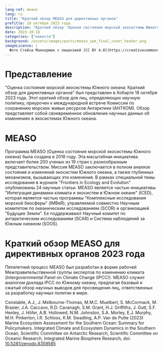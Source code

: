 ```yaml
---
lang-ref: measo
lang: ru
title: "Краткий обзор MEASO для директивных органов"
preTitle: 18 октября 2023 года
description: "Краткий обзор 'Оценки состояния морской экосистемы Южного океана (MEASO)'"
date: 2023-10-18
categories: ["новости"]
background: /assets/images/posts/measo_spm_final_cover_header.png
imageLicense: |
  Фото Стейси Маккормак с лицензией [CC BY 4.0](https://creativecommons.org/licenses/by/4.0/)
---
```



# Представление
"Оценка состояния морской экосистемы Южного океана: Краткий обзор для директивных органов" был представлен в Хобарте 18 октября 2023 года. Этот краткий обзор для лиц, определяющих научную политику, приурочен к международной встрече Комиссии по сохранению морских живых ресурсов Антарктики (АНТКОМ). Обзор представляет собой своевременное обновление научных данных об изменениях в экосистемах Южного океана.

# MEASO

Программа MEASO (Оценка состояния морской экосистемы Южного океана) была создана в 2018 году. Эта масштабная инициатива включает более 200 ученых из 19 стран с разнообразным представительством. Миссия MEASO заключается в полном анализе состояния и изменений экосистем Южного океана, а также глубинных механизмов, вызывающих эти изменения. В рамках специальной темы исследования в журнале "Frontiers in Ecology and Evolution" опубликованы 24 научные статьи.
MEASO является частью инициативы "Интеграция динамики климата и экосистем в Южном океане" (ICED), которая является частью программы "Комплексные исследования морской биосферы" (IMBeR), управляемой совместно Научным комитетом по океаническим исследованиям (SCOR) и организацией "Будущее Земли". Ее поддерживают Научный комитет по антарктическим исследованиям (SCAR) и Система наблюдений за Южным океаном (SOOS).

# Краткий обзор MEASO для директивных органов 2023 года
Пятилетний процесс MEASO был разработан в форме рабочей Межправительственной группы экспертов по изменению климата (Intergovernmental Panel on Climate Change (IPCC)). MEASO служит аналогом доклада IPCC по Южному океану, предлагая базовый и сжатый обзор научных выводов для просвещения лиц, ответственных за разработку научных политик в мире. 

Constable, A.J., J. Melbourne-Thomas, M.M.C. Muelbert, S. McCormack, M. Brasier, J.A. Caccavo, R.D. Cavanagh, S.M. Grant, H.J. Griffiths, J. Gutt, S.F. Henley, J. Höfer, A.B. Hollowed, N.M. Johnston, S.A. Morley, E.J. Murphy, M.H. Pinkerton, I.R. Schloss, K.M. Swadling, A.P. Van de Putte (2023) Marine Ecosystem Assessment for the Southern Ocean: Summary for Policymakers. Integrated Climate and Ecosystem Dynamics in the Southern Ocean, Scientific Committee on Antarctic Research, Scientific Committee on Oceanic Research, Integrated Marine Biosphere Research, doi: [10.5281/zenodo.8359585](https://zenodo.org/doi/10.5281/zenodo.8359584)



